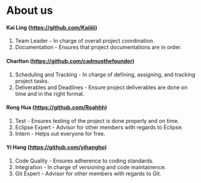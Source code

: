 # About us

#### Kai Ling (https://github.com/Kaiiiii)

1. Team Leader - In charge of overall project coordination.
2. Documentation - Ensures that project documentations are in order.

#### Charlton (https://github.com/cadmusthefounder)

1. Scheduling and Tracking - In charge of defining, assigning, and tracking project tasks.
2. Deliverables and Deadlines - Ensure project deliverables are done on time and in the right format.

#### Rong Hua (https://github.com/Roahhh)

1. Test - Ensures testing of the project is done properly and on time.
2. Eclipse Expert - Advisor for other members with regards to Eclipse.
3. Intern - Helps out everyone for free.

#### Yi Hang (https://github.com/yihangho)

1. Code Quality - Ensures adherence to coding standards.
2. Integration - In charge of versioning and code maintainence.
3. Git Expert - Advisor for other members with regards to Git.
